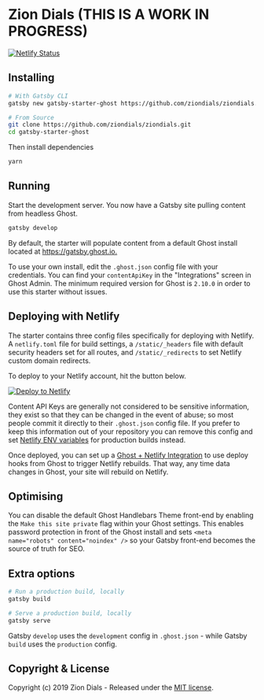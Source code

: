# Zion Dials (THIS IS A WORK IN PROGRESS)

[![Netlify Status](https://api.netlify.com/api/v1/badges/5af51a6e-5b70-4f6c-b388-df822848a168/deploy-status)](https://app.netlify.com/sites/ziondials/deploys)

## Installing

```bash
# With Gatsby CLI
gatsby new gatsby-starter-ghost https://github.com/ziondials/ziondials.git
```

```bash
# From Source
git clone https://github.com/ziondials/ziondials.git
cd gatsby-starter-ghost
```

Then install dependencies

```bash
yarn
```

## Running

Start the development server. You now have a Gatsby site pulling content from headless Ghost.

```bash
gatsby develop
```

By default, the starter will populate content from a default Ghost install located at <https://gatsby.ghost.io.>

To use your own install, edit the `.ghost.json` config file with your credentials. You can find your `contentApiKey` in the "Integrations" screen in Ghost Admin. The minimum required version for Ghost is `2.10.0` in order to use this starter without issues.

## Deploying with Netlify

The starter contains three config files specifically for deploying with Netlify. A `netlify.toml` file for build settings, a `/static/_headers` file with default security headers set for all routes, and `/static/_redirects` to set Netlify custom domain redirects.

To deploy to your Netlify account, hit the button below.

[![Deploy to Netlify](https://www.netlify.com/img/deploy/button.svg)](https://app.netlify.com/start/deploy?repository=https://github.com/ziondials/ziondials)

Content API Keys are generally not considered to be sensitive information, they exist so that they can be changed in the event of abuse; so most people commit it directly to their `.ghost.json` config file. If you prefer to keep this information out of your repository you can remove this config and set [Netlify ENV variables](https://www.netlify.com/docs/continuous-deployment/#build-environment-variables) for production builds instead.

Once deployed, you can set up a [Ghost + Netlify Integration](https://docs.ghost.org/integrations/netlify/) to use deploy hooks from Ghost to trigger Netlify rebuilds. That way, any time data changes in Ghost, your site will rebuild on Netlify.

## Optimising

You can disable the default Ghost Handlebars Theme front-end by enabling the `Make this site private` flag within your Ghost settings. This enables password protection in front of the Ghost install and sets `<meta name="robots" content="noindex" />` so your Gatsby front-end becomes the source of truth for SEO.

## Extra options

```bash
# Run a production build, locally
gatsby build

# Serve a production build, locally
gatsby serve
```

Gatsby `develop` uses the `development` config in `.ghost.json` - while Gatsby `build` uses the `production` config.

## Copyright & License

Copyright (c) 2019 Zion Dials - Released under the [MIT license](LICENSE).

